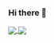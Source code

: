 ### Hi there 👋

<!-- Reference: https://github.com/anuraghazra/github-readme-stats -->
<a href="https://nykabhishek.github.io/">
  <img align="center" src="https://github-readme-stats.vercel.app/api/pin/?username=nykabhishek&count_private=true&show_icons=true&hide=contribs,prs" />
</a>
<a href="https://nykabhishek.github.io/">
  <img align="center" src="https://github-readme-stats.vercel.app/api/top-langs/?username=nykabhishek&langs_count=6&layout=compact&hide=javascript,html" />
</a>

<!-- [![Abhishek's GitHub stats](https://github-readme-stats.vercel.app/api?username=nykabhishek&count_private=true&show_icons=true&hide=contribs,prs)](https://nykabhishek.github.io/) -->
<!-- [![Top Langs](https://github-readme-stats.vercel.app/api/top-langs/?username=nykabhishek&langs_count=6&layout=compact&hide=javascript,html)](https://nykabhishek.github.io/) -->
<!-- <a href="https://github.com/nykabhishek">
  <img align="center" src="https://github-readme-stats.vercel.app/api/top-langs/?username=nykabhishek&layout=compact&hide=javascript,html" />
</a> -->





<!--
**nykabhishek/nykabhishek** is a ✨ _special_ ✨ repository because its `README.md` (this file) appears on your GitHub profile.

Here are some ideas to get you started:

- 🔭 I’m currently working on ...
- 🌱 I’m currently learning ...
- 👯 I’m looking to collaborate on ...
- 🤔 I’m looking for help with ...
- 💬 Ask me about ...
- 📫 How to reach me: ...
- 😄 Pronouns: ...
- ⚡ Fun fact: ...
-->
